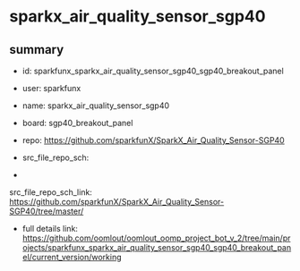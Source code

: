 # sparkx_air_quality_sensor_sgp40
 
## summary 
* id: sparkfunx_sparkx_air_quality_sensor_sgp40_sgp40_breakout_panel
* user: sparkfunx
* name: sparkx_air_quality_sensor_sgp40
* board: sgp40_breakout_panel
* repo: https://github.com/sparkfunX/SparkX_Air_Quality_Sensor-SGP40



* src_file_repo_sch: 
*
 src_file_repo_sch_link: https://github.com/sparkfunX/SparkX_Air_Quality_Sensor-SGP40/tree/master/
* full details link: https://github.com/oomlout/oomlout_oomp_project_bot_v_2/tree/main/projects/sparkfunx_sparkx_air_quality_sensor_sgp40_sgp40_breakout_panel/current_version/working  






